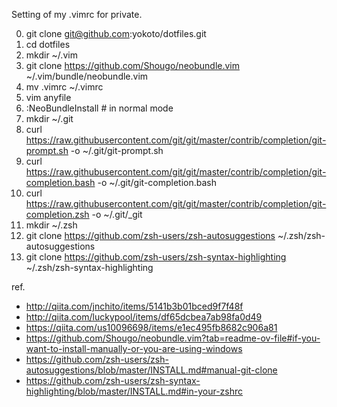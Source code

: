 Setting of my .vimrc for private.

0. git clone git@github.com:yokoto/dotfiles.git
1. cd dotfiles
2. mkdir ~/.vim
3. git clone https://github.com/Shougo/neobundle.vim ~/.vim/bundle/neobundle.vim
4. mv .vimrc ~/.vimrc
5. vim anyfile
6. :NeoBundleInstall # in normal mode
7. mkdir ~/.git
8. curl https://raw.githubusercontent.com/git/git/master/contrib/completion/git-prompt.sh -o ~/.git/git-prompt.sh
9. curl https://raw.githubusercontent.com/git/git/master/contrib/completion/git-completion.bash -o ~/.git/git-completion.bash
10. curl https://raw.githubusercontent.com/git/git/master/contrib/completion/git-completion.zsh -o ~/.git/_git
11. mkdir ~/.zsh
12. git clone https://github.com/zsh-users/zsh-autosuggestions ~/.zsh/zsh-autosuggestions
13. git clone https://github.com/zsh-users/zsh-syntax-highlighting ~/.zsh/zsh-syntax-highlighting

ref.
* http://qiita.com/jnchito/items/5141b3b01bced9f7f48f
* http://qiita.com/luckypool/items/df65dcbea7ab98fa0d49
* https://qiita.com/us10096698/items/e1ec495fb8682c906a81
* https://github.com/Shougo/neobundle.vim?tab=readme-ov-file#if-you-want-to-install-manually-or-you-are-using-windows
* https://github.com/zsh-users/zsh-autosuggestions/blob/master/INSTALL.md#manual-git-clone
* https://github.com/zsh-users/zsh-syntax-highlighting/blob/master/INSTALL.md#in-your-zshrc

